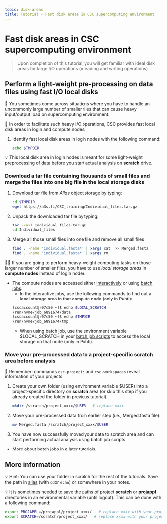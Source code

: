 ```yaml
---
topic: disk-areas
title: Tutorial - Fast disk areas in CSC supercomputing environment
---
```


# Fast disk areas in CSC supercomputing environment

> Upon completion of this tutorial, you will get familiar with ideal disk areas for large I/O operations (=reading and writing operations)

## Perform a light-weight pre-processing on data files using fast I/O local disks

💬 You sometimes come across situations where you have to handle an uncommonly large number of smaller files that can cause heavy input/output load on supercomputing environment. 

💬 In order to facilitate such heavy I/O operations, CSC provides fast local disk areas in login and compute nodes.

1. Identify fast local disk areas in login nodes with the following command:
   ```bash
   echo $TMPDIR
   ```

💡 This local disk area in login nodes is meant for some light-weight preprocessing of data before you start actual analysis on **scratch** drive. 

### Download a tar file containing thousands of small files and merge the files into one big file in the local storage disks

1. Download tar file from *Allas* object storage by typing:
   ```bash 
   cd $TMPDIR           
   wget https://a3s.fi/CSC_training/Individual_files.tar.gz
   ```
2. Unpack the downloaded tar file by typing:
   ```bash
   tar -xavf Individual_files.tar.gz
   cd Individual_files
   ```
3. Merge all those small files into one file and remove all small files
   ```bash
   find . -name 'individual.fasta*' | xargs cat  >> Merged.fasta
   find . -name 'individual.fasta*' | xargs rm
   ```

☝🏻 If you are going to perform heavy-weight computing tasks on those larger number of smaller files, you have to use *local storage areas* in **compute nodes** instead of login nodes
- The compute nodes are accessed either [interactively](https://docs.csc.fi/computing/running/interactive-usage/) or using [batch jobs](https://docs.csc.fi/computing/running/creating-job-scripts-puhti).
   - In the interactive jobs, use the following commands to find out a local storage area in that compute node (only in Puhti):
   ```bash
   [cscaccount@r07c50 ~]$ echo $LOCAL_SCRATCH
   /run/nvme/job_6891674/data
   [cscaccount@r07c50 ~]$ echo $TMPDIR
   /run/nvme/job_6891674/tmp
   ```
   - When using batch job, use the environment variable $LOCAL_SCRATCH in your [batch job scripts](https://docs.csc.fi/computing/running/creating-job-scripts-puhti/#local-storage) to access the local storage on that node (only in Puhti).

### Move your pre-processed data to a project-specific scratch area before analysis

💭 Remember: commands `csc-projects` and `csc-workspaces` reveal information of your projects. 

1. Create your own folder (using environment variable $USER) into a project-specific directory on **scratch** area (or skip this step if you already created the folder in previous tutorial). 
   ```bash
   mkdir /scratch/project_xxxx/$USER   # replace xxxx
   ```
2. Move your pre-processed data from earlier step (i.e., Merged.fasta file):
   ```bash
   mv Merged.fasta /scratch/project_xxxx/$USER
   ```
3. You have now successfully moved your data to scratch area and can start performing actual analysis using batch job scripts 
- More about batch jobs in a later tutorials.

## More information

💡 Hint: You can use your folder in scratch for the rest of the tutorials. Save the path in [alias](https://www.shell-tips.com/bash/alias/) (with `cd`or `echo`) or somewhere in your notes. 

💡 It is sometimes needed to save the paths of project **scratch** or **projappl** directories in an environmental variable (until logout). This can be done with a following command:
   ```bash
   export PROJAPPL=/projappl/project_xxxx/   # replace xxxx with your project number
   export SCRATCH=/scratch/project_xxxx/   # replace xxxx with your project number
   ```

